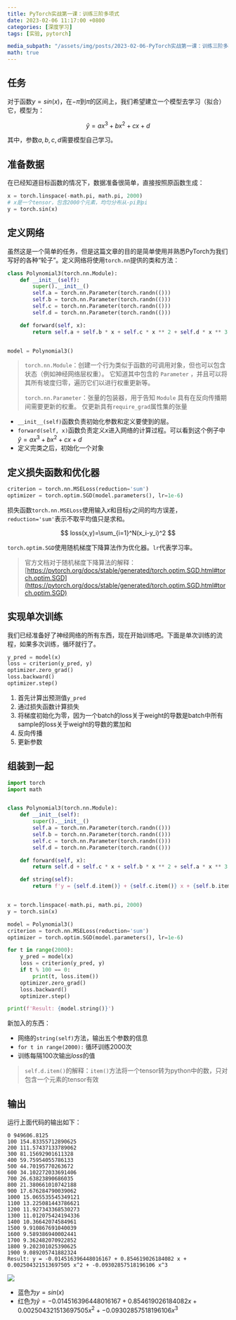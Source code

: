 ```yaml
---
title: PyTorch实战第一课：训练三阶多项式
date: 2023-02-06 11:17:00 +0800
categories: [深度学习]
tags: [实验, pytorch]

media_subpath: "/assets/img/posts/2023-02-06-PyTorch实战第一课：训练三阶多项式"
math: true
---
```


## 任务

对于函数$y = sin(x)$，在$-\pi$到$\pi$的区间上，我们希望建立一个模型去学习（拟合）它，模型为：

$$
\hat{y}=ax^3+bx^2+cx+d
$$

其中，参数$a,b,c,d$需要模型自己学习。

## 准备数据

在已经知道目标函数的情况下，数据准备很简单，直接按照原函数生成：

```python
x = torch.linspace(-math.pi, math.pi, 2000)
# x是一个tensor，包含2000个元素，均匀分布从-pi到pi
y = torch.sin(x)
```

## 定义网络

虽然这是一个简单的任务，但是这篇文章的目的是简单使用并熟悉PyTorch为我们写好的各种“轮子”。定义网络将使用`torch.nn`提供的类和方法：

```python
class Polynomial3(torch.nn.Module):
    def __init__(self):
        super().__init__()
        self.a = torch.nn.Parameter(torch.randn(()))
        self.b = torch.nn.Parameter(torch.randn(()))
        self.c = torch.nn.Parameter(torch.randn(()))
        self.d = torch.nn.Parameter(torch.randn(()))

    def forward(self, x):
        return self.a + self.b * x + self.c * x ** 2 + self.d * x ** 3


model = Polynomial3()
```

>   `torch.nn.Module`：创建一个行为类似于函数的可调用对象，但也可以包含状态（例如神经网络层权重）。 它知道其中包含的 `Parameter` ，并且可以将其所有坡度归零，遍历它们以进行权重更新等。
>
>   `torch.nn.Parameter`：张量的包装器，用于告知 `Module` 具有在反向传播期间需要更新的权重。 仅更新具有`require_grad`属性集的张量

-   `__init__(self)`函数负责初始化参数和定义要使到的层。
-   `forward(self, x)`函数负责定义$x$进入网络的计算过程。可以看到这个例子中$\hat{y}=ax^3+bx^2+cx+d$
-   定义完类之后，初始化一个对象

## 定义损失函数和优化器

```python
criterion = torch.nn.MSELoss(reduction='sum')
optimizer = torch.optim.SGD(model.parameters(), lr=1e-6)
```

损失函数`torch.nn.MSELoss`使用输入$x$和目标$y$之间的均方误差，`reduction='sum'`表示不取平均值只是求和。


$$
loss(x,y)=\sum_{i=1}^N(x_i-y_i)^2
$$

`torch.optim.SGD`使用随机梯度下降算法作为优化器。`lr`代表学习率。

>   官方文档对于随机梯度下降算法的解释：[https://pytorch.org/docs/stable/generated/torch.optim.SGD.html#torch.optim.SGD](https://pytorch.org/docs/stable/generated/torch.optim.SGD.html#torch.optim.SGD)

## 实现单次训练

我们已经准备好了神经网络的所有东西，现在开始训练吧。下面是单次训练的流程，如果多次训练，循环就行了。

```python
y_pred = model(x)
loss = criterion(y_pred, y)
optimizer.zero_grad()
loss.backward()
optimizer.step()
```

1.   首先计算出预测值`y_pred`
2.   通过损失函数计算损失
3.   将梯度初始化为零，因为一个batch的loss关于weight的导数是batch中所有sample的loss关于weight的导数的累加和
4.   反向传播
5.   更新参数

## 组装到一起

```python
import torch
import math


class Polynomial3(torch.nn.Module):
    def __init__(self):
        super().__init__()
        self.a = torch.nn.Parameter(torch.randn(()))
        self.b = torch.nn.Parameter(torch.randn(()))
        self.c = torch.nn.Parameter(torch.randn(()))
        self.d = torch.nn.Parameter(torch.randn(()))

    def forward(self, x):
        return self.d + self.c * x + self.b * x ** 2 + self.a * x ** 3

    def string(self):
        return f'y = {self.d.item()} + {self.c.item()} x + {self.b.item()} x^2 + {self.a.item()} x^3'


x = torch.linspace(-math.pi, math.pi, 2000)
y = torch.sin(x)

model = Polynomial3()
criterion = torch.nn.MSELoss(reduction='sum')
optimizer = torch.optim.SGD(model.parameters(), lr=1e-6)

for t in range(2000):
    y_pred = model(x)
    loss = criterion(y_pred, y)
    if t % 100 == 0:
        print(t, loss.item())
    optimizer.zero_grad()
    loss.backward()
    optimizer.step()

print(f'Result: {model.string()}')
```

新加入的东西：

-   网络的`string(self)`方法，输出五个参数的信息
-   `for t in range(2000):` 循环训练2000次
-   训练每隔100次输出$loss$的值

>   `self.d.item()`的解释：`item()`方法将一个tensor转为python中的数，只对包含一个元素的tensor有效

## 输出

运行上面代码的输出如下：

```
0 949606.8125
100 154.83355712890625
200 111.57437133789062
300 81.15692901611328
400 59.75954055786133
500 44.70195770263672
600 34.102272033691406
700 26.63823890686035
800 21.380661010742188
900 17.676284790039062
1000 15.065535545349121
1100 13.225081443786621
1200 11.927343368530273
1300 11.012075424194336
1400 10.36642074584961
1500 9.910867691040039
1600 9.589386940002441
1700 9.362482070922852
1800 9.202301025390625
1900 9.089205741882324
Result: y = -0.014516396448016167 + 0.854619026184082 x + 0.002504321513697505 x^2 + -0.09302857518196106 x^3
```

![](sin.png)

-   蓝色为$y = sin(x)$
-   红色为$\hat{y} = -0.014516396448016167 + 0.854619026184082 x + 0.002504321513697505 x^2 + -0.09302857518196106 x^3$

